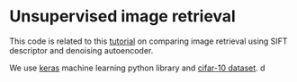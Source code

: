 # Unsupervised image retrieval

This code is related to this [tutorial]() on comparing image retrieval using SIFT descriptor
and denoising autoencoder.

We use [keras]() machine learning python library and [cifar-10 dataset](https://www.cs.toronto.edu/~kriz/cifar.html).
d
